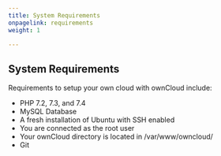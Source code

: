 ```yaml
---
title: System Requirements
onpagelink: requirements
weight: 1

---
```



System Requirements
-------------------

Requirements to setup your own cloud with ownCloud include:

*   PHP 7.2, 7.3, and 7.4
*   MySQL Database
*   A fresh installation of Ubuntu with SSH enabled
*   You are connected as the root user
*   Your ownCloud directory is located in /var/www/owncloud/
*   Git
